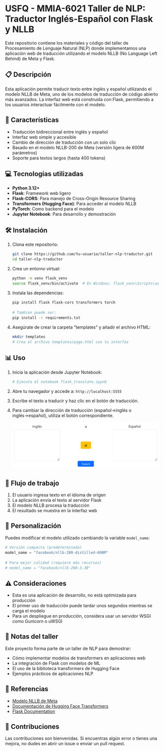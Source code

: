 # USFQ - MMIA-6021 Taller de NLP: Traductor Inglés-Español con Flask y NLLB

Este repositorio contiene los materiales y código del taller de Procesamiento de Lenguaje Natural (NLP) donde implementamos una aplicación web de traducción utilizando el modelo NLLB (No Language Left Behind) de Meta y Flask.

## 📋 Descripción

Esta aplicación permite traducir texto entre inglés y español utilizando el modelo NLLB de Meta, uno de los modelos de traducción de código abierto más avanzados. La interfaz web está construida con Flask, permitiendo a los usuarios interactuar fácilmente con el modelo.

## 🚀 Características

- Traducción bidireccional entre inglés y español
- Interfaz web simple y accesible
- Cambio de dirección de traducción con un solo clic
- Basado en el modelo NLLB-200 de Meta (versión ligera de 600M parámetros)
- Soporte para textos largos (hasta 400 tokens)

## 💻 Tecnologías utilizadas

- **Python 3.12+**
- **Flask**: Framework web ligero
- **Flask-CORS**: Para manejo de Cross-Origin Resource Sharing
- **Transformers (Hugging Face)**: Para acceder al modelo NLLB
- **PyTorch**: Como backend para el modelo
- **Jupyter Notebook**: Para desarrollo y demostración

## 🛠️ Instalación

1. Clona este repositorio:
   
   ```bash
   git clone https://github.com/tu-usuario/taller-nlp-traductor.git
   cd taller-nlp-traductor
   ```

2. Crea un entorno virtual:
   
   ```bash
   python -m venv flask_venv
   source flask_venv/bin/activate  # En Windows: flask_venv\Scripts\activate
   ```

3. Instala las dependencias:
   
   ```bash
   pip install flask flask-cors transformers torch
   
   # Tambien puede ser:
   pip install -r requirements.txt
   ```

4. Asegúrate de crear la carpeta "templates" y añadir el archivo HTML:
   
   ```bash
   mkdir templates
   # Crea el archivo templates/page.html con tu interfaz
   ```

## 📊 Uso

1. Inicia la aplicación desde Jupyter Notebook:
   
   ```python
   # Ejecuta el notebook flask_translate.ipynb
   ```

2. Abre tu navegador y accede a: `http://localhost:5555`

3. Escribe el texto a traducir y haz clic en el botón de traducción.

4. Para cambiar la dirección de traducción (español→inglés o inglés→español), utiliza el botón correspondiente.
   
   ![93119c34-26be-4dba-90d7-1cc19679e28c](https://github.com/Erwin-d3v/MMIA6021-NLP-Taller-3/blob/main/screen_capture.png)

## 🔄 Flujo de trabajo

1. El usuario ingresa texto en el idioma de origen
2. La aplicación envía el texto al servidor Flask
3. El modelo NLLB procesa la traducción
4. El resultado se muestra en la interfaz web

## 🔧 Personalización

Puedes modificar el modelo utilizado cambiando la variable `model_name`:

```python
# Versión compacta (predeterminada)
model_name = "facebook/nllb-200-distilled-600M"

# Para mejor calidad (requiere más recursos)
# model_name = "facebook/nllb-200-3.3B"
```

## ⚠️ Consideraciones

- Esta es una aplicación de desarrollo, no está optimizada para producción
- El primer uso de traducción puede tardar unos segundos mientras se carga el modelo
- Para un despliegue en producción, considera usar un servidor WSGI como Gunicorn o uWSGI

## 📝 Notas del taller

Este proyecto forma parte de un taller de NLP para demostrar:

- Cómo implementar modelos de transformers en aplicaciones web
- La integración de Flask con modelos de ML
- El uso de la biblioteca transformers de Hugging Face
- Ejemplos prácticos de aplicaciones NLP

## 🔗 Referencias

- [Modelo NLLB de Meta](https://ai.meta.com/research/no-language-left-behind/)
- [Documentación de Hugging Face Transformers](https://huggingface.co/docs/transformers/)
- [Flask Documentation](https://flask.palletsprojects.com/)

## 👥 Contribuciones

Las contribuciones son bienvenidas. Si encuentras algún error o tienes una mejora, no dudes en abrir un issue o enviar un pull request.
